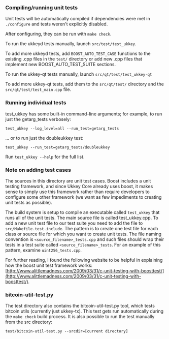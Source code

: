 ### Compiling/running unit tests

Unit tests will be automatically compiled if dependencies were met in `./configure`
and tests weren't explicitly disabled.

After configuring, they can be run with `make check`.

To run the ukkeyd tests manually, launch `src/test/test_ukkey`.

To add more ukkeyd tests, add `BOOST_AUTO_TEST_CASE` functions to the existing
.cpp files in the `test/` directory or add new .cpp files that
implement new BOOST_AUTO_TEST_SUITE sections.

To run the ukkey-qt tests manually, launch `src/qt/test/test_ukkey-qt`

To add more ukkey-qt tests, add them to the `src/qt/test/` directory and
the `src/qt/test/test_main.cpp` file.

### Running individual tests

test_ukkey has some built-in command-line arguments; for
example, to run just the getarg_tests verbosely:

    test_ukkey --log_level=all --run_test=getarg_tests

... or to run just the doubleukkey test:

    test_ukkey --run_test=getarg_tests/doubleukkey

Run `test_ukkey --help` for the full list.

### Note on adding test cases

The sources in this directory are unit test cases.  Boost includes a
unit testing framework, and since Ukkey Core already uses boost, it makes
sense to simply use this framework rather than require developers to
configure some other framework (we want as few impediments to creating
unit tests as possible).

The build system is setup to compile an executable called `test_ukkey`
that runs all of the unit tests.  The main source file is called
test_ukkey.cpp. To add a new unit test file to our test suite you need 
to add the file to `src/Makefile.test.include`. The pattern is to create 
one test file for each class or source file for which you want to create 
unit tests.  The file naming convention is `<source_filename>_tests.cpp` 
and such files should wrap their tests in a test suite 
called `<source_filename>_tests`. For an example of this pattern, 
examine `uint256_tests.cpp`.

For further reading, I found the following website to be helpful in
explaining how the boost unit test framework works:
[http://www.alittlemadness.com/2009/03/31/c-unit-testing-with-boosttest/](http://www.alittlemadness.com/2009/03/31/c-unit-testing-with-boosttest/).

### bitcoin-util-test.py

The test directory also contains the bitcoin-util-test.py tool, which tests bitcoin utils (currently just ukkey-tx). This test gets run automatically during the `make check` build process. It is also possible to run the test manually from the src directory:

```
test/bitcoin-util-test.py --srcdir=[current directory]

```